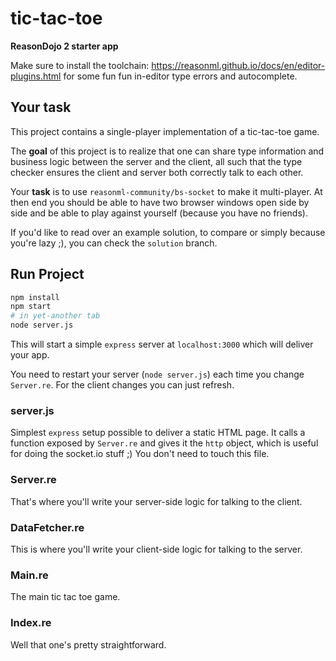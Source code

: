 # tic-tac-toe
**ReasonDojo 2 starter app**

Make sure to install the toolchain: https://reasonml.github.io/docs/en/editor-plugins.html for some fun fun in-editor type errors and autocomplete.

## Your task
This project contains a single-player implementation of a tic-tac-toe game. 

The **goal** of this project is to realize that one can share type information and business logic between the server and the client, all such that the type checker ensures the client and server both correctly talk to each other.

Your **task** is to use `reasonml-community/bs-socket` to make it multi-player. At then end you should be able to have two browser windows open side by side and be able to play against yourself (because you have no friends).

If you'd like to read over an example solution, to compare or simply because you're lazy ;), you can check the `solution` branch.

## Run Project

```sh
npm install
npm start
# in yet-another tab
node server.js
```

This will start a simple `express` server at `localhost:3000` which will deliver your app.

You need to restart your server (`node server.js`) each time you change `Server.re`. For the client changes you can just refresh.

### server.js
Simplest `express` setup possible to deliver a static HTML page. It calls a function exposed by `Server.re` and gives it the `http` object, which is useful for doing the socket.io stuff ;)
You don't need to touch this file.


### Server.re
That's where you'll write your server-side logic for talking to the client.

### DataFetcher.re
This is where you'll write your client-side logic for talking to the server.

### Main.re
The main tic tac toe game.

### Index.re
Well that one's pretty straightforward.

